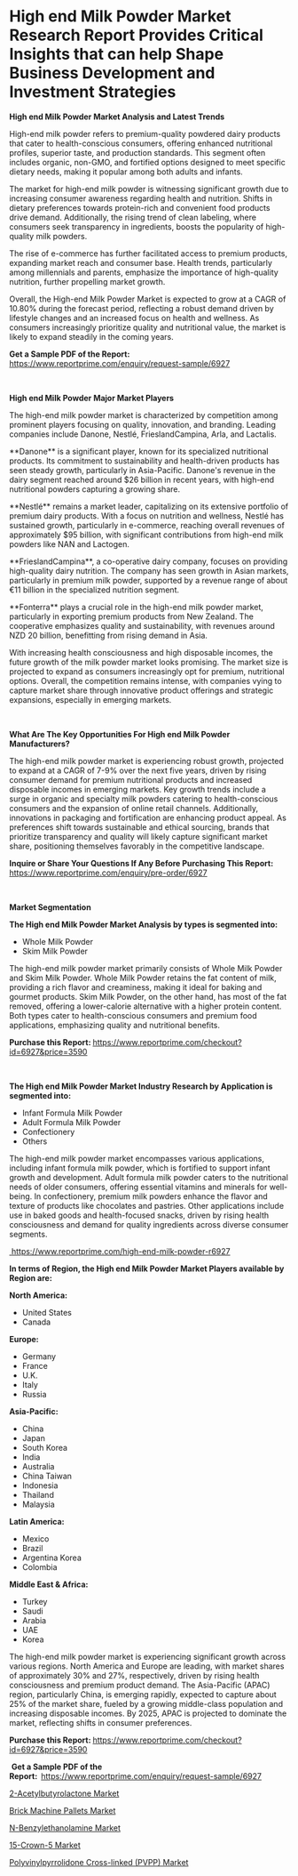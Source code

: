 <p><h1>High end Milk Powder Market Research Report Provides Critical Insights that can help Shape Business Development and Investment Strategies</h1></p><p><strong>High end Milk Powder Market Analysis and Latest Trends</strong></p>
<p><p>High-end milk powder refers to premium-quality powdered dairy products that cater to health-conscious consumers, offering enhanced nutritional profiles, superior taste, and production standards. This segment often includes organic, non-GMO, and fortified options designed to meet specific dietary needs, making it popular among both adults and infants.</p><p>The market for high-end milk powder is witnessing significant growth due to increasing consumer awareness regarding health and nutrition. Shifts in dietary preferences towards protein-rich and convenient food products drive demand. Additionally, the rising trend of clean labeling, where consumers seek transparency in ingredients, boosts the popularity of high-quality milk powders.</p><p>The rise of e-commerce has further facilitated access to premium products, expanding market reach and consumer base. Health trends, particularly among millennials and parents, emphasize the importance of high-quality nutrition, further propelling market growth. </p><p>Overall, the High-end Milk Powder Market is expected to grow at a CAGR of 10.80% during the forecast period, reflecting a robust demand driven by lifestyle changes and an increased focus on health and wellness. As consumers increasingly prioritize quality and nutritional value, the market is likely to expand steadily in the coming years.</p></p>
<p><strong>Get a Sample PDF of the Report:&nbsp;</strong> <a href="https://www.reportprime.com/enquiry/request-sample/6927?utm_campaign=1734&utm_medium=2&utm_source=Github&utm_content=ia&utm_term=18102024&utm_id=high-end-milk-powder">https://www.reportprime.com/enquiry/request-sample/6927</a></p>
<p>&nbsp;</p>
<p><strong>High end Milk Powder Major Market Players</strong></p>
<p><p>The high-end milk powder market is characterized by competition among prominent players focusing on quality, innovation, and branding. Leading companies include Danone, Nestlé, FrieslandCampina, Arla, and Lactalis. </p><p>**Danone** is a significant player, known for its specialized nutritional products. Its commitment to sustainability and health-driven products has seen steady growth, particularly in Asia-Pacific. Danone's revenue in the dairy segment reached around $26 billion in recent years, with high-end nutritional powders capturing a growing share.</p><p>**Nestlé** remains a market leader, capitalizing on its extensive portfolio of premium dairy products. With a focus on nutrition and wellness, Nestlé has sustained growth, particularly in e-commerce, reaching overall revenues of approximately $95 billion, with significant contributions from high-end milk powders like NAN and Lactogen.</p><p>**FrieslandCampina**, a co-operative dairy company, focuses on providing high-quality dairy nutrition. The company has seen growth in Asian markets, particularly in premium milk powder, supported by a revenue range of about €11 billion in the specialized nutrition segment.</p><p>**Fonterra** plays a crucial role in the high-end milk powder market, particularly in exporting premium products from New Zealand. The cooperative emphasizes quality and sustainability, with revenues around NZD 20 billion, benefitting from rising demand in Asia.</p><p>With increasing health consciousness and high disposable incomes, the future growth of the milk powder market looks promising. The market size is projected to expand as consumers increasingly opt for premium, nutritional options. Overall, the competition remains intense, with companies vying to capture market share through innovative product offerings and strategic expansions, especially in emerging markets.</p></p>
<p>&nbsp;</p>
<p><strong>What Are The Key Opportunities For High end Milk Powder Manufacturers?</strong></p>
<p><p>The high-end milk powder market is experiencing robust growth, projected to expand at a CAGR of 7-9% over the next five years, driven by rising consumer demand for premium nutritional products and increased disposable incomes in emerging markets. Key growth trends include a surge in organic and specialty milk powders catering to health-conscious consumers and the expansion of online retail channels. Additionally, innovations in packaging and fortification are enhancing product appeal. As preferences shift towards sustainable and ethical sourcing, brands that prioritize transparency and quality will likely capture significant market share, positioning themselves favorably in the competitive landscape.</p></p>
<p><strong>Inquire or Share Your Questions If Any Before Purchasing This Report:</strong> <a href="https://www.reportprime.com/enquiry/pre-order/6927?utm_campaign=1734&utm_medium=2&utm_source=Github&utm_content=ia&utm_term=18102024&utm_id=high-end-milk-powder">https://www.reportprime.com/enquiry/pre-order/6927</a></p>
<p>&nbsp;</p>
<p><strong>Market Segmentation</strong></p>
<p><strong>The High end Milk Powder Market Analysis by types is segmented into:</strong></p>
<p><ul><li>Whole Milk Powder</li><li>Skim Milk Powder</li></ul></p>
<p><p>The high-end milk powder market primarily consists of Whole Milk Powder and Skim Milk Powder. Whole Milk Powder retains the fat content of milk, providing a rich flavor and creaminess, making it ideal for baking and gourmet products. Skim Milk Powder, on the other hand, has most of the fat removed, offering a lower-calorie alternative with a higher protein content. Both types cater to health-conscious consumers and premium food applications, emphasizing quality and nutritional benefits.</p></p>
<p><strong>Purchase this Report:&nbsp;</strong><a href="https://www.reportprime.com/checkout?id=6927&price=3590&utm_campaign=1734&utm_medium=2&utm_source=Github&utm_content=ia&utm_term=18102024&utm_id=high-end-milk-powder">https://www.reportprime.com/checkout?id=6927&price=3590</a></p>
<p>&nbsp;</p>
<p><strong>The High end Milk Powder Market Industry Research by Application is segmented into:</strong></p>
<p><ul><li>Infant Formula Milk Powder</li><li>Adult Formula Milk Powder</li><li>Confectionery</li><li>Others</li></ul></p>
<p><p>The high-end milk powder market encompasses various applications, including infant formula milk powder, which is fortified to support infant growth and development. Adult formula milk powder caters to the nutritional needs of older consumers, offering essential vitamins and minerals for well-being. In confectionery, premium milk powders enhance the flavor and texture of products like chocolates and pastries. Other applications include use in baked goods and health-focused snacks, driven by rising health consciousness and demand for quality ingredients across diverse consumer segments.</p></p>
<p><a href="https://www.reportprime.com/high-end-milk-powder-r6927?utm_campaign=1734&utm_medium=2&utm_source=Github&utm_content=ia&utm_term=18102024&utm_id=high-end-milk-powder">&nbsp;https://www.reportprime.com/high-end-milk-powder-r6927</a></p>
<p><strong>In terms of Region, the High end Milk Powder Market Players available by Region are:</strong></p>
<p>
    <p> <strong> North America: </strong>
        <ul>
            <li>United States</li>
            <li>Canada</li>
        </ul>
        </p> 
    <p> <strong> Europe: </strong>
        <ul>
            <li>Germany</li>
            <li>France</li>
            <li>U.K.</li>
            <li>Italy</li>
            <li>Russia</li>
        </ul>
        </p> 
    <p> <strong> Asia-Pacific: </strong>
        <ul>
            <li>China</li>
            <li>Japan</li>
            <li>South Korea</li>
            <li>India</li>
            <li>Australia</li>
            <li>China Taiwan</li>
            <li>Indonesia</li>
            <li>Thailand</li>
            <li>Malaysia</li>
        </ul>
        </p> 
    <p> <strong> Latin America: </strong>
        <ul>
            <li>Mexico</li>
            <li>Brazil</li>
            <li>Argentina Korea</li>
            <li>Colombia</li>
        </ul>
        </p> 
    <p> <strong> Middle East & Africa: </strong>
        <ul>
            <li>Turkey</li>
            <li>Saudi</li>
            <li>Arabia</li>
            <li>UAE</li>
            <li>Korea</li>
        </ul>
    </p>
    </p>
<p><p>The high-end milk powder market is experiencing significant growth across various regions. North America and Europe are leading, with market shares of approximately 30% and 27%, respectively, driven by rising health consciousness and premium product demand. The Asia-Pacific (APAC) region, particularly China, is emerging rapidly, expected to capture about 25% of the market share, fueled by a growing middle-class population and increasing disposable incomes. By 2025, APAC is projected to dominate the market, reflecting shifts in consumer preferences.</p></p>
<p><strong>Purchase this Report: </strong><a href="https://www.reportprime.com/checkout?id=6927&price=3590&utm_campaign=1734&utm_medium=2&utm_source=Github&utm_content=ia&utm_term=18102024&utm_id=high-end-milk-powder">https://www.reportprime.com/checkout?id=6927&price=3590</a></p>
<p>&nbsp;<strong>Get a Sample PDF of the Report:&nbsp;&nbsp;</strong><a href="https://www.reportprime.com/enquiry/request-sample/6927?utm_campaign=1734&utm_medium=2&utm_source=Github&utm_content=ia&utm_term=18102024&utm_id=high-end-milk-powder">https://www.reportprime.com/enquiry/request-sample/6927</a></p>
<p><strong></strong></p>
<p><p><a href="https://www.linkedin.com/pulse/investing-2-acetylbutyrolactone-market-trends-leading-products-vcsgc?utm_campaign=1734&utm_medium=2&utm_source=Github&utm_content=ia&utm_term=18102024&utm_id=high-end-milk-powder">2-Acetylbutyrolactone Market</a></p><p><a href="https://www.linkedin.com/pulse/brick-machine-pallets-market-refracting-trends-consumer-behaviors-0whjc?utm_campaign=1734&utm_medium=2&utm_source=Github&utm_content=ia&utm_term=18102024&utm_id=high-end-milk-powder">Brick Machine Pallets Market</a></p><p><a href="https://www.linkedin.com/pulse/n-benzylethanolamine-market-global-insights-regional-analysis-xuiyc?utm_campaign=1734&utm_medium=2&utm_source=Github&utm_content=ia&utm_term=18102024&utm_id=high-end-milk-powder">N-Benzylethanolamine Market</a></p><p><a href="https://www.linkedin.com/pulse/15-crown-5-market-revolution-2024-2031-trends-shaping-next-decade-feg7c?utm_campaign=1734&utm_medium=2&utm_source=Github&utm_content=ia&utm_term=18102024&utm_id=high-end-milk-powder">15-Crown-5 Market</a></p><p><a href="https://www.linkedin.com/pulse/polyvinylpyrrolidone-cross-linked-pvpp-market-size-share-analysis-x0qhc?utm_campaign=1734&utm_medium=2&utm_source=Github&utm_content=ia&utm_term=18102024&utm_id=high-end-milk-powder">Polyvinylpyrrolidone Cross-linked (PVPP) Market</a></p></p>